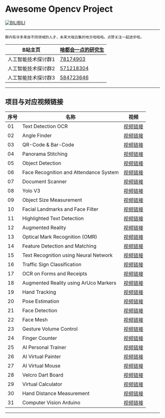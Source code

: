 Awesome Opencv Project
===========================

[![BILIBILI](https://github.com/Fafa-DL/Opencv-project/blob/main/26%20AI%20Virtual%20Painter/Mine.png)](https://space.bilibili.com/46880349)

****

```
群内有许多来自不同领域的人才，未来大咖云集的地方哈哈哈。点赞关注一起进步啦。
```
	
|B站主页|[啥都会一点的研究生](https://space.bilibili.com/46880349)|
|---|---|
|人工智能技术探讨群1|[78174903](https://jq.qq.com/?_wv=1027&k=lY5KVICA)|
|人工智能技术探讨群2|[571218304](https://jq.qq.com/?_wv=1027&k=ZCDCT3xV)|
|人工智能技术探讨群3|[584723646](https://jq.qq.com/?_wv=1027&k=bakez5Yz)|

****


## 项目与对应视频链接

|序号|名称|视频|
|---|---|---|
|01|Text Detection OCR|[视频链接](https://www.bilibili.com/video/BV18B4y1c7r4)
|02|Angle Finder|[视频链接](https://www.bilibili.com/video/BV18B4y1c7r4?p=2)
|03|QR-Code & Bar-Code|[视频链接](https://www.bilibili.com/video/BV18B4y1c7r4?p=5)
|04|Panorama Stitching|[视频链接](https://www.bilibili.com/video/BV18B4y1c7r4?p=6)
|05|Object Detection|[视频链接](https://www.bilibili.com/video/BV18B4y1c7r4?p=7)
|06|Face Recognition and Attendance System|[视频链接](https://www.bilibili.com/video/BV18B4y1c7r4?p=9)
|07|Document Scanner|[视频链接](https://www.bilibili.com/video/BV18B4y1c7r4?p=10)
|08|Yolo V3|[视频链接](https://www.bilibili.com/video/BV18B4y1c7r4?p=11)
|09|Object Size Measurement|[视频链接](https://www.bilibili.com/video/BV18B4y1c7r4?p=15)
|10|Facial Landmarks and Face Filter|[视频链接](https://www.bilibili.com/video/BV18B4y1c7r4?p=16)
|11|Highlighted Text Detection|[视频链接](https://www.bilibili.com/video/BV18B4y1c7r4?p=17)
|12|Augmented Reality|[视频链接](https://www.bilibili.com/video/BV18B4y1c7r4?p=18)
|13|Optical Mark Recognition (OMR)|[视频链接](https://www.bilibili.com/video/BV18B4y1c7r4?p=21)
|14|Feature Detection and Matching|[视频链接](https://www.bilibili.com/video/BV18B4y1c7r4?p=22)
|15|Text Recognition using Neural Network|[视频链接](https://www.bilibili.com/video/BV18B4y1c7r4?p=23)
|16|Traffic Sign Classification|[视频链接](https://www.bilibili.com/video/BV18B4y1c7r4?p=24)
|17|OCR on Forms and Receipts|[视频链接](https://www.bilibili.com/video/BV18B4y1c7r4?p=25)
|18|Augmented Reality using ArUco Markers|[视频链接](https://www.bilibili.com/video/BV18B4y1c7r4?p=27)
|19|Hand Tracking|[视频链接](https://www.bilibili.com/video/BV1qh411Y7ty?p=2)
|20|Pose Estimation|[视频链接](https://www.bilibili.com/video/BV1qh411Y7ty?p=3)
|21|Face Detection|[视频链接](https://www.bilibili.com/video/BV1qh411Y7ty?p=4)
|22|Face Mesh|[视频链接](https://www.bilibili.com/video/BV1qh411Y7ty?p=5)
|23|Gesture Volume Control|[视频链接](https://www.bilibili.com/video/BV1qh411Y7ty?p=6)
|24|Finger Counter|[视频链接](https://www.bilibili.com/video/BV1qh411Y7ty?p=7)
|25|AI Personal Trainer|[视频链接](https://www.bilibili.com/video/BV1qh411Y7ty?p=8)
|26|AI Virtual Painter|[视频链接](https://www.bilibili.com/video/BV1qh411Y7ty?p=9)
|27|AI Virtual Mouse|[视频链接](https://www.bilibili.com/video/BV1qh411Y7ty?p=10)
|28|Velcro Dart Board|[视频链接](https://www.bilibili.com/video/BV17r4y1y7em/)
|29|Virtual Calculator|[视频链接](https://www.bilibili.com/video/BV1rL4y1H7Vh/)
|30|Hand Distance Measurement|[视频链接](https://www.bilibili.com/video/BV1Di4y1d7M5/)
|31|Computer Vision Arduino|[视频链接](https://www.bilibili.com/video/BV1qL411j74K/)
--------------------
